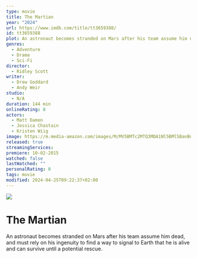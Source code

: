 ```yaml
---
type: movie
title: The Martian
year: "2024"
url: https://www.imdb.com/title/tt3659388/
id: tt3659388
plot: An astronaut becomes stranded on Mars after his team assume him dead, and must rely on his ingenuity to find a way to signal to Earth that he is alive and can survive until a potential rescue.
genres:
  - Adventure
  - Drama
  - Sci-Fi
director:
  - Ridley Scott
writer:
  - Drew Goddard
  - Andy Weir
studio:
  - N/A
duration: 144 min
onlineRating: 8
actors:
  - Matt Damon
  - Jessica Chastain
  - Kristen Wiig
image: https://m.media-amazon.com/images/M/MV5BMTc2MTQ3MDA1Nl5BMl5BanBnXkFtZTgwODA3OTI4NjE@._V1_SX300.jpg
released: true
streamingServices: 
premiere: 10-02-2015
watched: false
lastWatched: ""
personalRating: 0
tags: movie
modified: 2024-04-25T09:22:37+02:00
---
```

![](https://m.media-amazon.com/images/M/MV5BMTc2MTQ3MDA1Nl5BMl5BanBnXkFtZTgwODA3OTI4NjE@._V1_SX300.jpg)

# The Martian

An astronaut becomes stranded on Mars after his team assume him dead, and must rely on his ingenuity to find a way to signal to Earth that he is alive and can survive until a potential rescue.